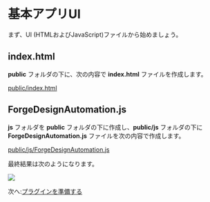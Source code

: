 # 基本アプリUI

まず、UI (HTMLおよびJavaScript)ファイルから始めましょう。

## index.html

**public** フォルダの下に、次の内容で **index.html** ファイルを作成します。

[public/index.html](_snippets/modifymodels/node/public/index.html ':include :type=code html')

## ForgeDesignAutomation.js

**js** フォルダを **public** フォルダの下に作成し、**public/js** フォルダの下に **ForgeDesignAutomation.js** ファイルを次の内容で作成します。

[public/js/ForgeDesignAutomation.js](_snippets/modifymodels/node/public/js/ForgeDesignAutomation.js ':include :type=code javascript')

最終結果は次のようになります。

![](_media/designautomation/nodejs/basefiles.PNG)


次へ:[プラグインを準備する](/ja_jp/designautomation/appbundle/)